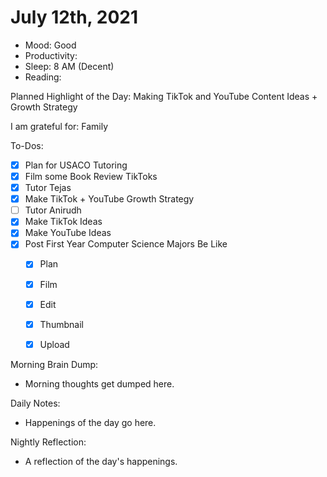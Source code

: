 # July 12th, 2021

- Mood: Good
- Productivity: 
- Sleep: 8 AM (Decent)
- Reading: 

Planned Highlight of the Day: Making TikTok and YouTube Content Ideas + Growth Strategy

I am grateful for: Family

To-Dos:
- [x] Plan for USACO Tutoring
- [x] Film some Book Review TikToks
- [x] Tutor Tejas
- [x] Make TikTok + YouTube Growth Strategy
- [ ] Tutor Anirudh
- [x] Make TikTok Ideas
- [x] Make YouTube Ideas
- [x] Post First Year Computer Science Majors Be Like
	- [x] Plan
	- [x] Film
	- [x] Edit
	- [x] Thumbnail
	- [x] Upload


Morning Brain Dump:
- Morning thoughts get dumped here.

Daily Notes:
- Happenings of the day go here.


Nightly Reflection: 
- A reflection of the day's happenings.





